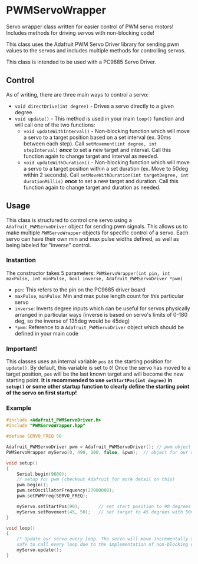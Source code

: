 # PWMServoWrapper

Servo wrapper class written for easier control of PWM servo motors! Includes methods for driving servos with non-blocking code!

This class uses the Adafruit PWM Servo Driver library for sending pwm values to the servos and includes multiple methods for controlling servos.

This class is intended to be used with a PC9685 Servo Driver.

## Control

As of writing, there are three main ways to control a servo:

- `void directDrive(int degree)` - Drives a servo directly to a given degree
- `void update()` - This method is used in your main `loop()` function and will call one of the two functions:
  - `void updateWithInterval()` - Non-blocking function which will move a servo to a target position based on a set interval (ex. 30ms between each step). Call `setMovement(int degree, int stepInterval)` **_once_** to set a new target and interval. Call this function again to change target and interval as needed.
  - `void updateWithDuration()` - Non-blocking function which will move a servo to a target position within a set duration (ex. Move to 50deg within 2 seconds). Call `setMoveWithDuration(int targetDegree, int durationMillis)` **_once_** to set a new target and duration. Call this function again to change target and duration as needed.

## Usage

This class is structured to control one servo using a `Adafruit_PWMServoDriver` object for sending pwm signals. This allows us to make multiple `PWMServoWrapper` objects for specific control of a servo. Each servo can have their own min and max pulse widths defined, as well as being labeled for "inverse" control.

### Instantion

The constructor takes 5 parameters:
`PWMServoWrapper(int pin, int maxPulse, int minPulse, bool inverse, Adafruit_PWMServoDriver *pwm)`

- `pin`: This refers to the pin on the PC9685 driver board
- `maxPulse`, `minPulse`: Min and max pulse length count for _this_ particular servo
- `inverse`: Inverts degree inputs which can be useful for servos physically arranged in particular ways (inverse is based on servo's limits of 0-180 deg, so the inverse of 135deg would be 45deg)
- `*pwm`: Reference to a `Adafruit_PWMServoDriver` object which should be defined in your main code

### Important!

This classes uses an internal variable `pos` as the starting position for `update()`. By default, this variable is set to `0`! Once the servo has moved to a target position, `pos` will be the last known target and will become the new starting point. **It is recommended to use `setStartPos(int degree)` in `setup()` or some other startup function to clearly define the starting point of the servo on first startup!**

### Example

```c++
#include <Adafruit_PWMServoDriver.h>
#include "PWMServoWrapper.hpp"

#define SERVO_FREQ 50

Adafruit_PWMServoDriver pwm = Adafruit_PWMServoDriver(); // pwm object
PWMServoWrapper myServo(0, 490, 100, false, &pwm);  // object for our servo

void setup()
{
    Serial.begin(9600);
    // setup for pwm (checkout Adafruit for more detail on this)
    pwm.begin();
    pwm.setOscillatorFrequency(27000000);
    pwm.setPWMFreq(SERVO_FREQ);

    myServo.setStartPos(90);       // set start position to 90 degrees
    myServo.setMovement(45, 50);   // set target to 45 degrees with 50ms interval
}

void loop()
{
    /* Update our servo every loop. The servo will move incrementally to the target position. This is
    safe to call every loop due to the implementation of non-blocking code in the class. */
    myServo.update();
}
```
